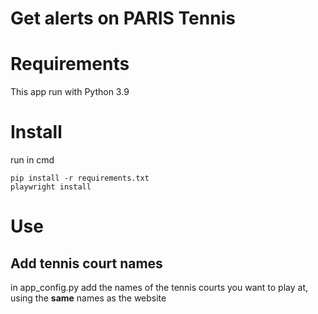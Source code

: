 Get alerts on PARIS Tennis
===
# Requirements
This app run with Python 3.9

# Install
run in cmd
```
pip install -r requirements.txt
playwright install 
```

# Use
## Add tennis court names
in app_config.py add the names of the tennis courts you want to play at, using the **same** names as the website
